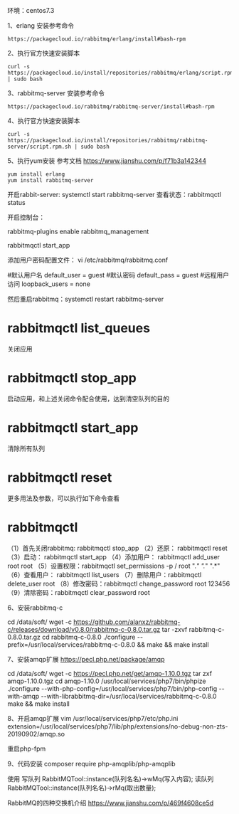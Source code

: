 环境：centos7.3

1、erlang 安装参考命令
```
https://packagecloud.io/rabbitmq/erlang/install#bash-rpm
```

2、执行官方快速安装脚本
```
curl -s https://packagecloud.io/install/repositories/rabbitmq/erlang/script.rpm.sh | sudo bash
```

3、rabbitmq-server 安装参考命令
```
https://packagecloud.io/rabbitmq/rabbitmq-server/install#bash-rpm
```

4、执行官方快速安装脚本
```
curl -s https://packagecloud.io/install/repositories/rabbitmq/rabbitmq-server/script.rpm.sh | sudo bash
```

5、执行yum安装  参考文档 https://www.jianshu.com/p/f71b3a142344
```
yum install erlang 
yum install rabbitmq-server
```

开启rabbit-server: systemctl start rabbitmq-server
查看状态：rabbitmqctl status

开启控制台：

rabbitmq-plugins enable rabbitmq_management

rabbitmqctl start_app


添加用户密码配置文件：
vi /etc/rabbitmq/rabbitmq.conf

#默认用户名
default_user = guest
#默认密码
default_pass = guest
#远程用户访问
loopback_users = none


然后重启rabbitmq：systemctl restart rabbitmq-server




# rabbitmqctl list_queues
关闭应用
# rabbitmqctl stop_app
启动应用，和上述关闭命令配合使用，达到清空队列的目的
# rabbitmqctl start_app
清除所有队列
# rabbitmqctl reset
更多用法及参数，可以执行如下命令查看
# rabbitmqctl
（1）首先关闭rabbitmq: rabbitmqctl stop_app
（2）还原： rabbitmqctl reset
（3）启动： rabbitmqctl start_app
（4）添加用户： rabbitmqctl add_user root root
（5）设置权限：rabbitmqctl set_permissions -p / root ".*" ".*" ".*"
（6）查看用户： rabbitmqctl list_users
（7）删除用户：rabbitmqctl delete_user root
（8）修改密码：rabbitmqctl change_password root 123456
（9）清除密码：rabbitmqctl clear_password root







6、安装rabbitmq-c

cd /data/soft/
wget -c https://github.com/alanxz/rabbitmq-c/releases/download/v0.8.0/rabbitmq-c-0.8.0.tar.gz
tar -zxvf rabbitmq-c-0.8.0.tar.gz
cd rabbitmq-c-0.8.0
./configure --prefix=/usr/local/services/rabbitmq-c-0.8.0 && make && make install





7、安装amqp扩展  https://pecl.php.net/package/amqp

cd /data/soft/
wget -c https://pecl.php.net/get/amqp-1.10.0.tgz
tar zxf amqp-1.10.0.tgz
cd amqp-1.10.0
/usr/local/services/php7/bin/phpize
./configure --with-php-config=/usr/local/services/php7/bin/php-config --with-amqp --with-librabbitmq-dir=/usr/local/services/rabbitmq-c-0.8.0
make && make install





8、开启amqp扩展
vim /usr/local/services/php7/etc/php.ini
extension=/usr/local/services/php7/lib/php/extensions/no-debug-non-zts-20190902/amqp.so

重启php-fpm



9、代码安装 
composer require php-amqplib/php-amqplib




使用
写队列
RabbitMQTool::instance(队列名名)->wMq(写入内容);
读队列
RabbitMQTool::instance(队列名名)->rMq(取出数量);



RabbitMQ的四种交换机介绍
https://www.jianshu.com/p/469f4608ce5d
